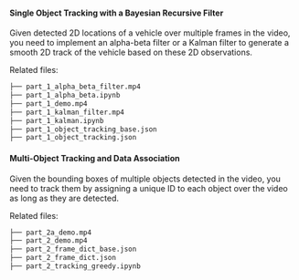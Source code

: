 #### Single Object Tracking with a Bayesian Recursive Filter
Given detected 2D locations of a vehicle over multiple frames in the video, you need to implement an alpha-beta filter or a Kalman filter to generate a smooth 2D track of the vehicle based on these 2D observations.

Related files:
```bash
├── part_1_alpha_beta_filter.mp4
├── part_1_alpha_beta.ipynb
├── part_1_demo.mp4
├── part_1_kalman_filter.mp4
├── part_1_kalman.ipynb
├── part_1_object_tracking_base.json
├── part_1_object_tracking.json
```

#### Multi-Object Tracking and Data Association
Given the bounding boxes of multiple objects detected in the video, you need to track them by assigning a unique ID to each object over the video as long as they are detected.

Related files:
```bash
├── part_2a_demo.mp4
├── part_2_demo.mp4
├── part_2_frame_dict_base.json
├── part_2_frame_dict.json
├── part_2_tracking_greedy.ipynb
```
